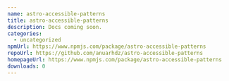 ```yaml
---
name: astro-accessible-patterns
title: astro-accessible-patterns
description: Docs coming soon.
categories:
  - uncategorized
npmUrl: https://www.npmjs.com/package/astro-accessible-patterns
repoUrl: https://github.com/anuarhdz/astro-accessible-patterns
homepageUrl: https://www.npmjs.com/package/astro-accessible-patterns
downloads: 0
---
```

